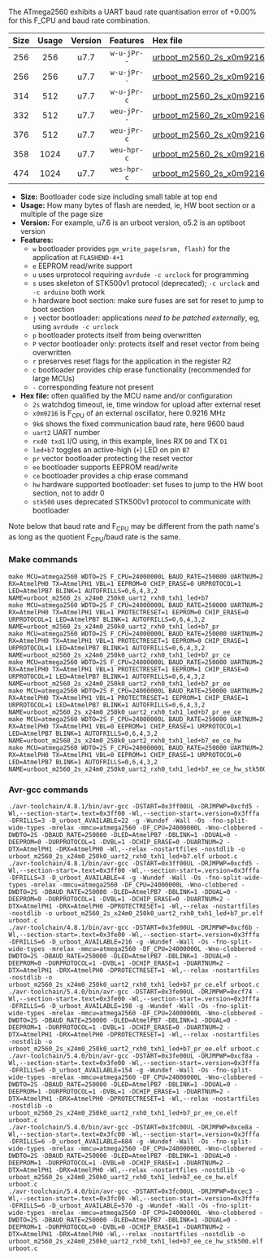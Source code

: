 The ATmega2560 exhibits a UART baud rate quantisation error of +0.00% for this F_CPU and baud rate combination.

|Size|Usage|Version|Features|Hex file|
|:-:|:-:|:-:|:-:|:--|
|256|256|u7.7|`w-u-jPr--`|[urboot_m2560_2s_x0m9216_9k6_uart2_rxh0_txh1_led+b7.hex](https://raw.githubusercontent.com/stefanrueger/urboot.hex/main/mcus/atmega2560/watchdog_2_s/external_oscillator/+0m921600_hz/+++9k6_baud/uart2_rxh0_txh1/led+b7/urboot_m2560_2s_x0m9216_9k6_uart2_rxh0_txh1_led+b7.hex)|
|256|256|u7.7|`w-u-jPr--`|[urboot_m2560_2s_x0m9216_9k6_uart2_rxh0_txh1_led+b7_pr.hex](https://raw.githubusercontent.com/stefanrueger/urboot.hex/main/mcus/atmega2560/watchdog_2_s/external_oscillator/+0m921600_hz/+++9k6_baud/uart2_rxh0_txh1/led+b7/urboot_m2560_2s_x0m9216_9k6_uart2_rxh0_txh1_led+b7_pr.hex)|
|314|512|u7.7|`w-u-jPr-c`|[urboot_m2560_2s_x0m9216_9k6_uart2_rxh0_txh1_led+b7_pr_ce.hex](https://raw.githubusercontent.com/stefanrueger/urboot.hex/main/mcus/atmega2560/watchdog_2_s/external_oscillator/+0m921600_hz/+++9k6_baud/uart2_rxh0_txh1/led+b7/urboot_m2560_2s_x0m9216_9k6_uart2_rxh0_txh1_led+b7_pr_ce.hex)|
|332|512|u7.7|`weu-jPr--`|[urboot_m2560_2s_x0m9216_9k6_uart2_rxh0_txh1_led+b7_pr_ee.hex](https://raw.githubusercontent.com/stefanrueger/urboot.hex/main/mcus/atmega2560/watchdog_2_s/external_oscillator/+0m921600_hz/+++9k6_baud/uart2_rxh0_txh1/led+b7/urboot_m2560_2s_x0m9216_9k6_uart2_rxh0_txh1_led+b7_pr_ee.hex)|
|376|512|u7.7|`weu-jPr-c`|[urboot_m2560_2s_x0m9216_9k6_uart2_rxh0_txh1_led+b7_pr_ee_ce.hex](https://raw.githubusercontent.com/stefanrueger/urboot.hex/main/mcus/atmega2560/watchdog_2_s/external_oscillator/+0m921600_hz/+++9k6_baud/uart2_rxh0_txh1/led+b7/urboot_m2560_2s_x0m9216_9k6_uart2_rxh0_txh1_led+b7_pr_ee_ce.hex)|
|358|1024|u7.7|`weu-hpr-c`|[urboot_m2560_2s_x0m9216_9k6_uart2_rxh0_txh1_led+b7_ee_ce_hw.hex](https://raw.githubusercontent.com/stefanrueger/urboot.hex/main/mcus/atmega2560/watchdog_2_s/external_oscillator/+0m921600_hz/+++9k6_baud/uart2_rxh0_txh1/led+b7/urboot_m2560_2s_x0m9216_9k6_uart2_rxh0_txh1_led+b7_ee_ce_hw.hex)|
|474|1024|u7.7|`wes-hpr-c`|[urboot_m2560_2s_x0m9216_9k6_uart2_rxh0_txh1_led+b7_ee_ce_hw_stk500.hex](https://raw.githubusercontent.com/stefanrueger/urboot.hex/main/mcus/atmega2560/watchdog_2_s/external_oscillator/+0m921600_hz/+++9k6_baud/uart2_rxh0_txh1/led+b7/urboot_m2560_2s_x0m9216_9k6_uart2_rxh0_txh1_led+b7_ee_ce_hw_stk500.hex)|

- **Size:** Bootloader code size including small table at top end
- **Usage:** How many bytes of flash are needed, ie, HW boot section or a multiple of the page size
- **Version:** For example, u7.6 is an urboot version, o5.2 is an optiboot version
- **Features:**
  + `w` bootloader provides `pgm_write_page(sram, flash)` for the application at `FLASHEND-4+1`
  + `e` EEPROM read/write support
  + `u` uses urprotocol requiring `avrdude -c urclock` for programming
  + `s` uses skeleton of STK500v1 protocol (deprecated); `-c urclock` and `-c arduino` both work
  + `h` hardware boot section: make sure fuses are set for reset to jump to boot section
  + `j` vector bootloader: applications *need to be patched externally*, eg, using `avrdude -c urclock`
  + `p` bootloader protects itself from being overwritten
  + `P` vector bootloader only: protects itself and reset vector from being overwritten
  + `r` preserves reset flags for the application in the register R2
  + `c` bootloader provides chip erase functionality (recommended for large MCUs)
  + `-` corresponding feature not present
- **Hex file:** often qualified by the MCU name and/or configuration
  + `2s` watchdog timeout, ie, time window for upload after external reset
  + `x0m9216` is F<sub>CPU</sub> of an external oscillator, here 0.9216 MHz
  + `9k6` shows the fixed communication baud rate, here 9600 baud
  + `uart2` UART number
  + `rxd0 txd1` I/O using, in this example, lines RX `D0` and TX `D1`
  + `led+b7` toggles an active-high (`+`) LED on pin `B7`
  + `pr` vector bootloader protecting the reset vector
  + `ee` bootloader supports EEPROM read/write
  + `ce` bootloader provides a chip erase command
  + `hw` hardware supported bootloader: set fuses to jump to the HW boot section, not to addr 0
  + `stk500` uses deprecated STK500v1 protocol to communicate with bootloader


Note below that baud rate and F<sub>CPU</sub> may be different from the path name's as long as the quotient F<sub>CPU</sub>/baud rate is the same.

### Make commands
```
make MCU=atmega2560 WDTO=2S F_CPU=24000000L BAUD_RATE=250000 UARTNUM=2 RX=AtmelPH0 TX=AtmelPH1 VBL=1 EEPROM=0 CHIP_ERASE=0 URPROTOCOL=1 LED=AtmelPB7 BLINK=1 AUTOFRILLS=0,6,4,3,2 NAME=urboot_m2560_2s_x24m0_250k0_uart2_rxh0_txh1_led+b7
make MCU=atmega2560 WDTO=2S F_CPU=24000000L BAUD_RATE=250000 UARTNUM=2 RX=AtmelPH0 TX=AtmelPH1 VBL=1 PROTECTRESET=1 EEPROM=0 CHIP_ERASE=0 URPROTOCOL=1 LED=AtmelPB7 BLINK=1 AUTOFRILLS=0,6,4,3,2 NAME=urboot_m2560_2s_x24m0_250k0_uart2_rxh0_txh1_led+b7_pr
make MCU=atmega2560 WDTO=2S F_CPU=24000000L BAUD_RATE=250000 UARTNUM=2 RX=AtmelPH0 TX=AtmelPH1 VBL=1 PROTECTRESET=1 EEPROM=0 CHIP_ERASE=1 URPROTOCOL=1 LED=AtmelPB7 BLINK=1 AUTOFRILLS=0,6,4,3,2 NAME=urboot_m2560_2s_x24m0_250k0_uart2_rxh0_txh1_led+b7_pr_ce
make MCU=atmega2560 WDTO=2S F_CPU=24000000L BAUD_RATE=250000 UARTNUM=2 RX=AtmelPH0 TX=AtmelPH1 VBL=1 PROTECTRESET=1 EEPROM=1 CHIP_ERASE=0 URPROTOCOL=1 LED=AtmelPB7 BLINK=1 AUTOFRILLS=0,6,4,3,2 NAME=urboot_m2560_2s_x24m0_250k0_uart2_rxh0_txh1_led+b7_pr_ee
make MCU=atmega2560 WDTO=2S F_CPU=24000000L BAUD_RATE=250000 UARTNUM=2 RX=AtmelPH0 TX=AtmelPH1 VBL=1 PROTECTRESET=1 EEPROM=1 CHIP_ERASE=1 URPROTOCOL=1 LED=AtmelPB7 BLINK=1 AUTOFRILLS=0,6,4,3,2 NAME=urboot_m2560_2s_x24m0_250k0_uart2_rxh0_txh1_led+b7_pr_ee_ce
make MCU=atmega2560 WDTO=2S F_CPU=24000000L BAUD_RATE=250000 UARTNUM=2 RX=AtmelPH0 TX=AtmelPH1 VBL=0 EEPROM=1 CHIP_ERASE=1 URPROTOCOL=1 LED=AtmelPB7 BLINK=1 AUTOFRILLS=0,6,4,3,2 NAME=urboot_m2560_2s_x24m0_250k0_uart2_rxh0_txh1_led+b7_ee_ce_hw
make MCU=atmega2560 WDTO=2S F_CPU=24000000L BAUD_RATE=250000 UARTNUM=2 RX=AtmelPH0 TX=AtmelPH1 VBL=0 EEPROM=1 CHIP_ERASE=1 URPROTOCOL=0 LED=AtmelPB7 BLINK=1 AUTOFRILLS=0,6,4,3,2 NAME=urboot_m2560_2s_x24m0_250k0_uart2_rxh0_txh1_led+b7_ee_ce_hw_stk500
```

### Avr-gcc commands
```
./avr-toolchain/4.8.1/bin/avr-gcc -DSTART=0x3ff00UL -DRJMPWP=0xcfd5 -Wl,--section-start=.text=0x3ff00 -Wl,--section-start=.version=0x3fffa -DFRILLS=3 -D_urboot_AVAILABLE=22 -g -Wundef -Wall -Os -fno-split-wide-types -mrelax -mmcu=atmega2560 -DF_CPU=24000000L -Wno-clobbered -DWDTO=2S -DBAUD_RATE=250000 -DLED=AtmelPB7 -DBLINK=1 -DDUAL=0 -DEEPROM=0 -DURPROTOCOL=1 -DVBL=1 -DCHIP_ERASE=0 -DUARTNUM=2 -DTX=AtmelPH1 -DRX=AtmelPH0 -Wl,--relax -nostartfiles -nostdlib -o urboot_m2560_2s_x24m0_250k0_uart2_rxh0_txh1_led+b7.elf urboot.c
./avr-toolchain/4.8.1/bin/avr-gcc -DSTART=0x3ff00UL -DRJMPWP=0xcfd5 -Wl,--section-start=.text=0x3ff00 -Wl,--section-start=.version=0x3fffa -DFRILLS=3 -D_urboot_AVAILABLE=4 -g -Wundef -Wall -Os -fno-split-wide-types -mrelax -mmcu=atmega2560 -DF_CPU=24000000L -Wno-clobbered -DWDTO=2S -DBAUD_RATE=250000 -DLED=AtmelPB7 -DBLINK=1 -DDUAL=0 -DEEPROM=0 -DURPROTOCOL=1 -DVBL=1 -DCHIP_ERASE=0 -DUARTNUM=2 -DTX=AtmelPH1 -DRX=AtmelPH0 -DPROTECTRESET=1 -Wl,--relax -nostartfiles -nostdlib -o urboot_m2560_2s_x24m0_250k0_uart2_rxh0_txh1_led+b7_pr.elf urboot.c
./avr-toolchain/4.8.1/bin/avr-gcc -DSTART=0x3fe00UL -DRJMPWP=0xcf6b -Wl,--section-start=.text=0x3fe00 -Wl,--section-start=.version=0x3fffa -DFRILLS=6 -D_urboot_AVAILABLE=216 -g -Wundef -Wall -Os -fno-split-wide-types -mrelax -mmcu=atmega2560 -DF_CPU=24000000L -Wno-clobbered -DWDTO=2S -DBAUD_RATE=250000 -DLED=AtmelPB7 -DBLINK=1 -DDUAL=0 -DEEPROM=0 -DURPROTOCOL=1 -DVBL=1 -DCHIP_ERASE=1 -DUARTNUM=2 -DTX=AtmelPH1 -DRX=AtmelPH0 -DPROTECTRESET=1 -Wl,--relax -nostartfiles -nostdlib -o urboot_m2560_2s_x24m0_250k0_uart2_rxh0_txh1_led+b7_pr_ce.elf urboot.c
./avr-toolchain/5.4.0/bin/avr-gcc -DSTART=0x3fe00UL -DRJMPWP=0xcf74 -Wl,--section-start=.text=0x3fe00 -Wl,--section-start=.version=0x3fffa -DFRILLS=6 -D_urboot_AVAILABLE=198 -g -Wundef -Wall -Os -fno-split-wide-types -mrelax -mmcu=atmega2560 -DF_CPU=24000000L -Wno-clobbered -DWDTO=2S -DBAUD_RATE=250000 -DLED=AtmelPB7 -DBLINK=1 -DDUAL=0 -DEEPROM=1 -DURPROTOCOL=1 -DVBL=1 -DCHIP_ERASE=0 -DUARTNUM=2 -DTX=AtmelPH1 -DRX=AtmelPH0 -DPROTECTRESET=1 -Wl,--relax -nostartfiles -nostdlib -o urboot_m2560_2s_x24m0_250k0_uart2_rxh0_txh1_led+b7_pr_ee.elf urboot.c
./avr-toolchain/5.4.0/bin/avr-gcc -DSTART=0x3fe00UL -DRJMPWP=0xcf8a -Wl,--section-start=.text=0x3fe00 -Wl,--section-start=.version=0x3fffa -DFRILLS=6 -D_urboot_AVAILABLE=154 -g -Wundef -Wall -Os -fno-split-wide-types -mrelax -mmcu=atmega2560 -DF_CPU=24000000L -Wno-clobbered -DWDTO=2S -DBAUD_RATE=250000 -DLED=AtmelPB7 -DBLINK=1 -DDUAL=0 -DEEPROM=1 -DURPROTOCOL=1 -DVBL=1 -DCHIP_ERASE=1 -DUARTNUM=2 -DTX=AtmelPH1 -DRX=AtmelPH0 -DPROTECTRESET=1 -Wl,--relax -nostartfiles -nostdlib -o urboot_m2560_2s_x24m0_250k0_uart2_rxh0_txh1_led+b7_pr_ee_ce.elf urboot.c
./avr-toolchain/5.4.0/bin/avr-gcc -DSTART=0x3fc00UL -DRJMPWP=0xce8a -Wl,--section-start=.text=0x3fc00 -Wl,--section-start=.version=0x3fffa -DFRILLS=6 -D_urboot_AVAILABLE=684 -g -Wundef -Wall -Os -fno-split-wide-types -mrelax -mmcu=atmega2560 -DF_CPU=24000000L -Wno-clobbered -DWDTO=2S -DBAUD_RATE=250000 -DLED=AtmelPB7 -DBLINK=1 -DDUAL=0 -DEEPROM=1 -DURPROTOCOL=1 -DVBL=0 -DCHIP_ERASE=1 -DUARTNUM=2 -DTX=AtmelPH1 -DRX=AtmelPH0 -Wl,--relax -nostartfiles -nostdlib -o urboot_m2560_2s_x24m0_250k0_uart2_rxh0_txh1_led+b7_ee_ce_hw.elf urboot.c
./avr-toolchain/5.4.0/bin/avr-gcc -DSTART=0x3fc00UL -DRJMPWP=0xcec3 -Wl,--section-start=.text=0x3fc00 -Wl,--section-start=.version=0x3fffa -DFRILLS=6 -D_urboot_AVAILABLE=570 -g -Wundef -Wall -Os -fno-split-wide-types -mrelax -mmcu=atmega2560 -DF_CPU=24000000L -Wno-clobbered -DWDTO=2S -DBAUD_RATE=250000 -DLED=AtmelPB7 -DBLINK=1 -DDUAL=0 -DEEPROM=1 -DURPROTOCOL=0 -DVBL=0 -DCHIP_ERASE=1 -DUARTNUM=2 -DTX=AtmelPH1 -DRX=AtmelPH0 -Wl,--relax -nostartfiles -nostdlib -o urboot_m2560_2s_x24m0_250k0_uart2_rxh0_txh1_led+b7_ee_ce_hw_stk500.elf urboot.c
```

